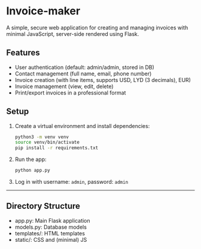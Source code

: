 # Invoice-maker

A simple, secure web application for creating and managing invoices with minimal JavaScript, server-side rendered using Flask.

## Features
- User authentication (default: admin/admin, stored in DB)
- Contact management (full name, email, phone number)
- Invoice creation (with line items, supports USD, LYD (3 decimals), EUR)
- Invoice management (view, edit, delete)
- Print/export invoices in a professional format

## Setup
1. Create a virtual environment and install dependencies:
   ```bash
   python3 -m venv venv
   source venv/bin/activate
   pip install -r requirements.txt
   ```
2. Run the app:
   ```bash
   python app.py
   ```
3. Log in with username: `admin`, password: `admin`

---

## Directory Structure
- app.py: Main Flask application
- models.py: Database models
- templates/: HTML templates
- static/: CSS and (minimal) JS
